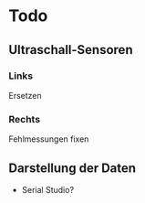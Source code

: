 # Todo
## Ultraschall-Sensoren
### Links
Ersetzen
### Rechts
Fehlmessungen fixen
## Darstellung der Daten
- Serial Studio?
